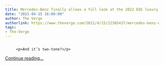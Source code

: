 ```yaml
---
title: Mercedes-Benz finally allows a full look at the 2022 EQS luxury electric sedan
date: "2021-04-15 16:00:00"
author: The Verge
authorlink: https://www.theverge.com/2021/4/15/22385437/mercedes-benz-eqs-electric-ev-photos-specs
tags:
- The-Verge
---
```

<figure>
      <img alt="" src="https://cdn.vox-cdn.com/thumbor/975JN1YOkH6o33560Kz4R_J3DeA=/194x0:4768x3049/1310x873/cdn.vox-cdn.com/uploads/chorus_image/image/69131171/2020_11_21_Image_20C0714_071.0.jpg" />
    </figure>


  		 <p>And it’s two-tone?</p>
  <p>
    <a href="https://www.theverge.com/2021/4/15/22385437/mercedes-benz-eqs-electric-ev-photos-specs">Continue reading&hellip;</a>
  </p>